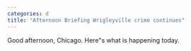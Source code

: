 ```yaml
---
categories: d
title: "Afternoon Briefing Wrigleyville crime continues"
---
```

Good afternoon, Chicago. Here"s what is happening today.
